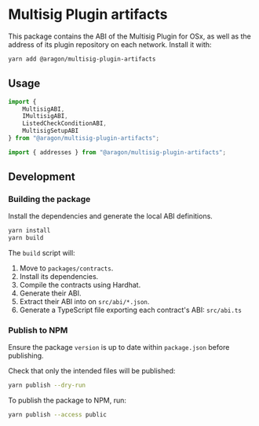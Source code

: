 # Multisig Plugin artifacts

This package contains the ABI of the Multisig Plugin for OSx, as well as the address of its plugin repository on each network. Install it with:

```sh
yarn add @aragon/multisig-plugin-artifacts
```

## Usage

```typescript
import {
    MultisigABI,
    IMultisigABI,
    ListedCheckConditionABI,
    MultisigSetupABI
} from "@aragon/multisig-plugin-artifacts";

import { addresses } from "@aragon/multisig-plugin-artifacts";
```

## Development

### Building the package

Install the dependencies and generate the local ABI definitions.

```sh
yarn install
yarn build
```

The `build` script will:
1. Move to `packages/contracts`.
2. Install its dependencies.
3. Compile the contracts using Hardhat.
4. Generate their ABI.
5. Extract their ABI into on `src/abi/*.json`.
6. Generate a TypeScript file exporting each contract's ABI: `src/abi.ts`

### Publish to NPM

Ensure the package `version` is up to date within `package.json` before publishing.

Check that only the intended files will be published:
```sh
yarn publish --dry-run
```

To publish the package to NPM, run:
```sh
yarn publish --access public
```
